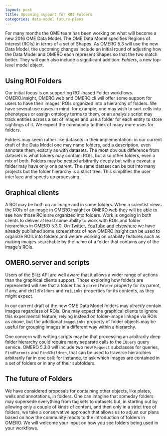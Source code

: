 ```yaml
---
layout: post
title: Upcoming support for ROI Folders
categories: data-model future-plans
---
```


For many months the OME team has been working on what will become a new
2016 OME Data Model. The OME Data Model specifies Regions of Interest
(ROIs) in terms of a set of Shapes. As OMERO 5.3 will use the new Data
Model, the upcoming changes include an initial round of adjusting how
the Data Model and OMERO each represent Shapes so that the two match
better. They will each also include a significant addition: *Folders*, a
new top-level model object.

## Using ROI Folders

Our initial focus is on supporting ROI-based Folder workflows.
OMERO.insight, OMERO.web and OMERO.cli will offer some support for users
to have their images' ROIs organized into a hierarchy of folders. We
have several use cases in mind: for example, one may wish to sort cells
into phenotypes or assign ontology terms to them, or an analysis script
may track entities across a set of images and use a folder for each
entity to store sightings of it. We expect the community to think of
many more uses for folders.

Folders may seem rather like datasets in their implementation: in our
current draft of the Data Model one may name folders, add a description,
even annotate them, exactly as with datasets. The most obvious
difference from datasets is what folders may contain: ROIs, but also
other folders, even a mix of both. Folders may be nested arbitrarily
deeply but with a caveat: a folder may have only one parent. The same
dataset can be put into many projects but the folder hierarchy is a
strict tree. This simplifies the user interface and speeds up
processing.

## Graphical clients

A ROI may be both on an image and in some folders. When a scientist
views the ROIs of an image in OMERO.insight or OMERO.web they will be
able to see how those ROIs are organized into folders. Work is ongoing
in both clients to deliver at least some ability to work with ROIs and
folder hierarchies in OMERO 5.3.0. On
[Twitter](https://twitter.com/openmicroscopy/status/710155229682126848),
[YouTube](https://www.youtube.com/watch?v=rkwQ8lzpAFs)
[and](https://github.com/openmicroscopy/design/issues/14)
[elsewhere](https://github.com/openmicroscopy/design/issues/15) we have
already published some screenshots of how OMERO.insight can be used to
organize ROIs into folders and we are working on usability features such
as making images searchable by the name of a folder that contains any of
the image's ROIs.

## OMERO.server and scripts

Users of the Blitz API are well aware that it allows a wider range of
actions than the graphical clients support. Those exploring how folders
are represented will see that a folder has a `parentFolder` property for
its parent, if any, and `childFolders` and `roiLinks` properties for its
contents, as they might expect.

In our current draft of the new OME Data Model folders may *directly*
contain images regardless of ROIs. One may expect the graphical clients to ignore this
experimental feature, relying
instead on folder-image linkage via ROIs as above, but the
additional `imageLinks` property of folder objects may be useful for
grouping images in a different way within a hierarchy.

One concern with writing scripts may be that processing an arbitrarily
deep folder hierarchy could require many separate calls to the `IQuery`
query service. OMERO 5.3.0 will include two new `Request` subclasses for
queries, `FindParents` and `FindChildren`, that can be used to traverse
hierarchies arbitrarily far in one call: for instance, to ask which
images are contained in a set of folders or in any of their subfolders.

## The future of Folders

We have considered proposals for containing other objects, like plates,
wells and annotations, in folders. One can imagine that someday folders
may supersede everything from tag sets to datasets but, in starting out
by allowing only a couple of kinds of content, and then only in a strict
tree of folders, we take a conservative approach that allows us to
adjust our plans based on how the community reacts to the introduction
of folders in OMERO. We will welcome your input on how you see folders
being used in your workflows.
